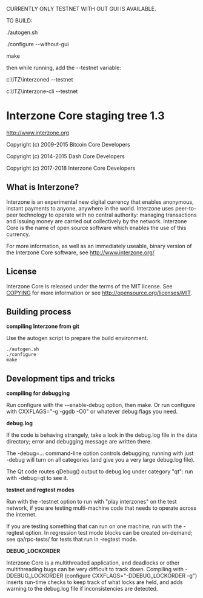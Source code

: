 CURRENTLY ONLY TESTNET WITH OUT GUI IS AVAILABLE. 

TO BUILD:

./autogen.sh

./configure --without-gui

make

then while running, add the --testnet variable:

c:\ITZ\interzoned --testnet 

c:\ITZ\interzone-cli --testnet



Interzone Core staging tree 1.3
===============================

http://www.interzone.org

Copyright (c) 2009-2015 Bitcoin Core Developers

Copyright (c) 2014-2015 Dash Core Developers

Copyright (c) 2017-2018 Interzone Core Developers



What is Interzone?
-----------------

Interzone is an experimental new digital currency that enables anonymous, instant
payments to anyone, anywhere in the world. Interzone uses peer-to-peer technology
to operate with no central authority: managing transactions and issuing money
are carried out collectively by the network. Interzone Core is the name of open
source software which enables the use of this currency.

For more information, as well as an immediately useable, binary version of
the Interzone Core software, see http://www.interzone.org/


License
-------

Interzone Core is released under the terms of the MIT license. See [COPYING](COPYING) for more
information or see http://opensource.org/licenses/MIT.


Building process
-----------------

**compiling Interzone from git**

Use the autogen script to prepare the build environment.

    ./autogen.sh
    ./configure
    make


Development tips and tricks
---------------------------

**compiling for debugging**

Run configure with the --enable-debug option, then make. Or run configure with
CXXFLAGS="-g -ggdb -O0" or whatever debug flags you need.

**debug.log**

If the code is behaving strangely, take a look in the debug.log file in the data directory;
error and debugging message are written there.

The -debug=... command-line option controls debugging; running with just -debug will turn
on all categories (and give you a very large debug.log file).

The Qt code routes qDebug() output to debug.log under category "qt": run with -debug=qt
to see it.

**testnet and regtest modes**

Run with the -testnet option to run with "play interzones" on the test network, if you
are testing multi-machine code that needs to operate across the internet.

If you are testing something that can run on one machine, run with the -regtest option.
In regression test mode blocks can be created on-demand; see qa/rpc-tests/ for tests
that run in -regtest mode.

**DEBUG_LOCKORDER**

Interzone Core is a multithreaded application, and deadlocks or other multithreading bugs
can be very difficult to track down. Compiling with -DDEBUG_LOCKORDER (configure
CXXFLAGS="-DDEBUG_LOCKORDER -g") inserts run-time checks to keep track of what locks
are held, and adds warning to the debug.log file if inconsistencies are detected.
